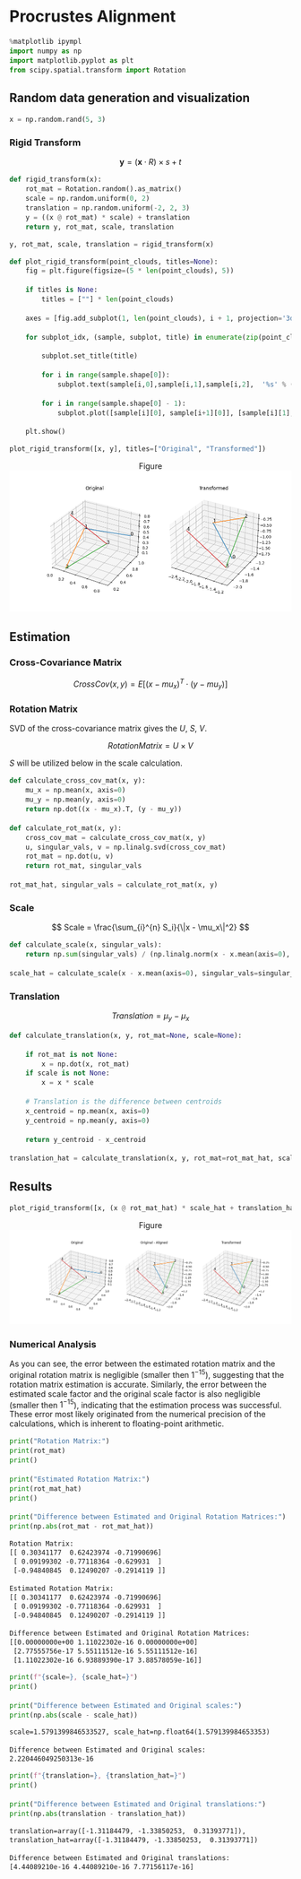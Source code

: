 # Procrustes Alignment


```python
%matplotlib ipympl
import numpy as np
import matplotlib.pyplot as plt
from scipy.spatial.transform import Rotation
```

## Random data generation and visualization


```python
x = np.random.rand(5, 3)
```

### Rigid Transform
$$
\mathbf{y} = (\mathbf{x} \cdot R) \times s + t
$$


```python
def rigid_transform(x):
    rot_mat = Rotation.random().as_matrix()
    scale = np.random.uniform(0, 2)
    translation = np.random.uniform(-2, 2, 3)
    y = ((x @ rot_mat) * scale) + translation
    return y, rot_mat, scale, translation
```


```python
y, rot_mat, scale, translation = rigid_transform(x)
```


```python
def plot_rigid_transform(point_clouds, titles=None):
    fig = plt.figure(figsize=(5 * len(point_clouds), 5))

    if titles is None:
        titles = [""] * len(point_clouds)

    axes = [fig.add_subplot(1, len(point_clouds), i + 1, projection='3d') for i in range(len(point_clouds))]
    
    for subplot_idx, (sample, subplot, title) in enumerate(zip(point_clouds, axes, titles)):

        subplot.set_title(title)

        for i in range(sample.shape[0]):
            subplot.text(sample[i,0],sample[i,1],sample[i,2],  '%s' % (str(i)), size=12, zorder=1, color='k')

        for i in range(sample.shape[0] - 1):
            subplot.plot([sample[i][0], sample[i+1][0]], [sample[i][1], sample[i+1][1]], [sample[i][2], sample[i+1][2]])

    plt.show()
```


```python
plot_rigid_transform([x, y], titles=["Original", "Transformed"])
```



<div style="display: inline-block;">
    <div class="jupyter-widgets widget-label" style="text-align: center;">
        Figure
    </div>
    <img src="./assets/README_8_0.png">
</div>



## Estimation

### Cross-Covariance Matrix
$$
CrossCov(x,y) = E[(x - mu_x)^T \cdot (y - mu_y)]
$$

### Rotation Matrix
SVD of the cross-covariance matrix gives the $U$, $S$, $V$.

$$
RotationMatrix = U \times V
$$

$S$ will be utilized below in the scale calculation.


```python
def calculate_cross_cov_mat(x, y):
    mu_x = np.mean(x, axis=0)
    mu_y = np.mean(y, axis=0)
    return np.dot((x - mu_x).T, (y - mu_y))

def calculate_rot_mat(x, y):
    cross_cov_mat = calculate_cross_cov_mat(x, y)
    u, singular_vals, v = np.linalg.svd(cross_cov_mat)
    rot_mat = np.dot(u, v)
    return rot_mat, singular_vals

rot_mat_hat, singular_vals = calculate_rot_mat(x, y)
```

### Scale
$$
Scale = \frac{\sum_{i}^{n} S_i}{\|x - \mu_x\|^2}
$$


```python
def calculate_scale(x, singular_vals):
    return np.sum(singular_vals) / (np.linalg.norm(x - x.mean(axis=0), ord="fro") ** 2)

scale_hat = calculate_scale(x - x.mean(axis=0), singular_vals=singular_vals)
```

### Translation

$$
Translation = \mu_y - \mu_x
$$


```python
def calculate_translation(x, y, rot_mat=None, scale=None):

    if rot_mat is not None:
        x = np.dot(x, rot_mat)
    if scale is not None:
        x = x * scale

    # Translation is the difference between centroids
    x_centroid = np.mean(x, axis=0)
    y_centroid = np.mean(y, axis=0)
    
    return y_centroid - x_centroid

translation_hat = calculate_translation(x, y, rot_mat=rot_mat_hat, scale=scale_hat)
```

## Results


```python
plot_rigid_transform([x, (x @ rot_mat_hat) * scale_hat + translation_hat, y], titles=["Original", "Original - Aligned", "Transformed"])
```



<div style="display: inline-block;">
    <div class="jupyter-widgets widget-label" style="text-align: center;">
        Figure
    </div>
    <img src="./assets/README_16_0.png">
</div>



### Numerical Analysis

As you can see, the error between the estimated rotation matrix and the original rotation matrix is negligible (smaller then $1^{-15}$), suggesting that the rotation matrix estimation is accurate. Similarly, the error between the estimated scale factor and the original scale factor is also negligible (smaller then $1^{-15}$), indicating that the estimation process was successful. These error most likely originated from the numerical precision of the calculations, which is inherent to floating-point arithmetic.


```python
print("Rotation Matrix:")
print(rot_mat)
print()

print("Estimated Rotation Matrix:")
print(rot_mat_hat)
print()

print("Difference between Estimated and Original Rotation Matrices:")
print(np.abs(rot_mat - rot_mat_hat))
```

    Rotation Matrix:
    [[ 0.30341177  0.62423974 -0.71990696]
     [ 0.09199302 -0.77118364 -0.629931  ]
     [-0.94840845  0.12490207 -0.2914119 ]]
    
    Estimated Rotation Matrix:
    [[ 0.30341177  0.62423974 -0.71990696]
     [ 0.09199302 -0.77118364 -0.629931  ]
     [-0.94840845  0.12490207 -0.2914119 ]]
    
    Difference between Estimated and Original Rotation Matrices:
    [[0.00000000e+00 1.11022302e-16 0.00000000e+00]
     [2.77555756e-17 5.55111512e-16 5.55111512e-16]
     [1.11022302e-16 6.93889390e-17 3.88578059e-16]]



```python
print(f"{scale=}, {scale_hat=}")
print()

print("Difference between Estimated and Original scales:")
print(np.abs(scale - scale_hat))
```

    scale=1.5791399846533527, scale_hat=np.float64(1.579139984653353)
    
    Difference between Estimated and Original scales:
    2.220446049250313e-16



```python
print(f"{translation=}, {translation_hat=}")
print()

print("Difference between Estimated and Original translations:")
print(np.abs(translation - translation_hat))
```

    translation=array([-1.31184479, -1.33850253,  0.31393771]), translation_hat=array([-1.31184479, -1.33850253,  0.31393771])
    
    Difference between Estimated and Original translations:
    [4.44089210e-16 4.44089210e-16 7.77156117e-16]

